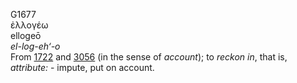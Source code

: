 G1677  
ἐλλογέω  
ellogeō  
*el-log-eh‘-o*  
From [1722](g1722) and [3056](g3056) (in the sense of *account*); to
*reckon* *in*, that is, *attribute:* - impute, put on account.  
